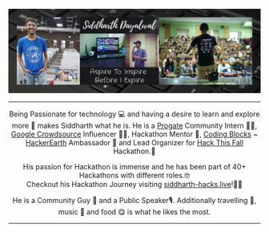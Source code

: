 ![Siddharth Dayalwal](https://raw.githubusercontent.com/siddharthdayalwal/siddharthdayalwal/master/Images/sid-cover-img.jpeg)

- - -
<p align="center">Being Passionate for technology 💻 and having a desire to learn and explore more 💭 makes Siddharth what he is. He is a <a href="https://progate.com/">Progate</a> Community Intern 🤝🏻, <a href="https://crowdsource.google.com/about/">Google Crowdsource</a>  Influencer 🤳🏻, Hackathon Mentor 🎯, <a href="https://codingblocks.com/">Coding Blocks</a> ~ <a href="https://www.hackerearth.com/">HackerEarth</a> Ambassador 🚀 and Lead Organizer for <a href="https://hackthisfall.tech/">Hack This Fall</a> Hackathon.🍁</p>

<p align="center">His passion for Hackathon is immense and he has been part of 40+ Hackathons with different roles.🤓<br>Checkout his Hackathon Journey visiting <a href="https://siddharth-hacks.live/">siddharth-hacks.live</a>!🕺🏻</p>

<p align="center">He is a Community Guy 💖 and a Public Speaker🎙️. Additionally travelling 🧳, music 🎼 and food 😋 is what he likes the most.</p>

- - -
